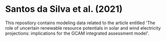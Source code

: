 # Santos da Silva et al. (2021)
This repository contains modeling data related to the article entitled 'The role of uncertain renewable resource potentials in solar and wind electricity projections: implications for the GCAM integrated assessment model'.
